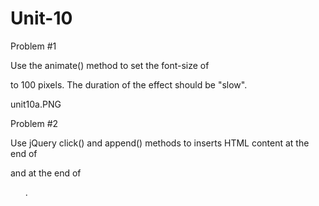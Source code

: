 # Unit-10
Problem #1 

Use the animate() method to set the font-size of <div> to 100 pixels. 
The duration of the effect should be "slow".

 

unit10a.PNG

Problem #2 

Use jQuery click() and append() methods to inserts HTML content at the end of <p> and at the end of <ol>.


 
